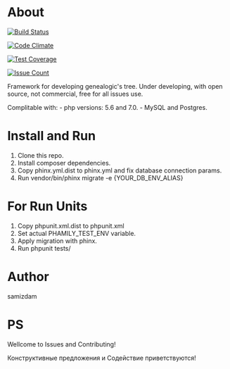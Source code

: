 # About

[![Build Status](https://travis-ci.org/samizdam/PhamilyFramework.svg?branch=master)](https://travis-ci.org/samizdam/PhamilyFramework)

[![Code Climate](https://codeclimate.com/github/samizdam/PhamilyFramework/badges/gpa.svg)](https://codeclimate.com/github/samizdam/PhamilyFramework)

[![Test Coverage](https://codeclimate.com/github/samizdam/PhamilyFramework/badges/coverage.svg)](https://codeclimate.com/github/samizdam/PhamilyFramework/coverage)

[![Issue Count](https://codeclimate.com/github/samizdam/PhamilyFramework/badges/issue_count.svg)](https://codeclimate.com/github/samizdam/PhamilyFramework)

Framework for developing genealogic's tree. Under developing, with open source, not commercial, free for all issues use.

Complitable with:
	- php versions: 5.6 and 7.0.
	- MySQL and Postgres. 

# Install and Run

1. Clone this repo. 
2. Install composer dependencies. 
3. Copy phinx.yml.dist to phinx.yml and fix database connection params. 
4. Run vendor/bin/phinx migrate -e {YOUR_DB_ENV_ALIAS}

# For Run Units 

1. Copy phpunit.xml.dist to phpunit.xml
2. Set actual PHAMILY_TEST_ENV variable. 
3. Apply migration with phinx. 
4. Run phpunit tests/ 

# Author 

samizdam

# PS

Wellcome to Issues and Contributing!

Конструктивные предложения и Содействие приветствуются! 
 